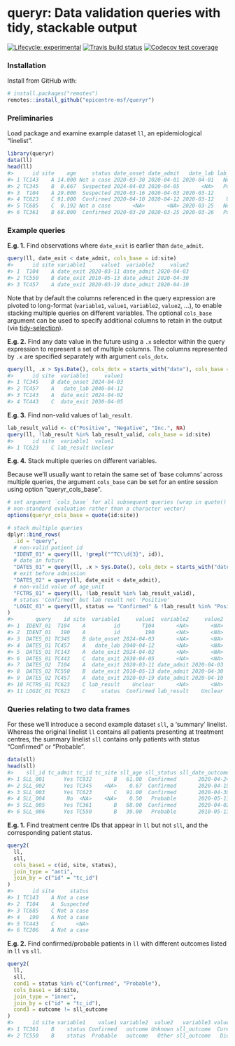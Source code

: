 
<!-- README.md is generated from README.Rmd. Please edit that file -->

# queryr: Data validation queries with tidy, stackable output

<!-- badges: start -->

[![Lifecycle:
experimental](https://img.shields.io/badge/lifecycle-experimental-orange.svg)](https://www.tidyverse.org/lifecycle/#experimental)
[![Travis build
status](https://travis-ci.org/epicentre-msf/queryr.svg?branch=master)](https://travis-ci.org/epicentre-msf/queryr)
[![Codecov test
coverage](https://codecov.io/gh/epicentre-msf/queryr/branch/master/graph/badge.svg)](https://codecov.io/gh/epicentre-msf/queryr?branch=master)
<!-- badges: end -->

### Installation

Install from GitHub with:

``` r
# install.packages("remotes")
remotes::install_github("epicentre-msf/queryr")
```

### Preliminaries

Load package and examine example dataset `ll`, an epidemiological
“linelist”.

``` r
library(queryr)
data(ll)
head(ll)
#>      id site    age     status date_onset date_admit   date_lab lab_result  date_exit   outcome
#> 1 TC143    A 14.000 Not a case 2020-03-30 2020-04-01 2020-04-01   Negative 2024-04-02 Sent home
#> 2 TC345    B  0.667  Suspected 2024-04-03 2020-04-05       <NA>   Positive 2020-04-19      <NA>
#> 3  T104    A 29.000  Suspected 2020-03-16 2020-04-03 2020-03-12       <NA> 2020-03-11      <NA>
#> 4 TC623    C 91.000  Confirmed 2020-04-10 2020-04-12 2020-03-12    Unclear 2020-04-30     Cured
#> 5 TC685    C  0.192 Not a case       <NA>       <NA> 2020-03-25   Negative 2010-03-26 Sent home
#> 6 TC361    B 68.000  Confirmed 2020-03-20 2020-03-25 2020-03-26   Positive       <NA>   Unknown
```

### Example queries

**E.g. 1.** Find observations where `date_exit` is earlier than
`date_admit`.

``` r
query(ll, date_exit < date_admit, cols_base = id:site)
#>      id site variable1     value1  variable2     value2
#> 1  T104    A date_exit 2020-03-11 date_admit 2020-04-03
#> 2 TC550    B date_exit 2010-05-13 date_admit 2020-04-30
#> 3 TC457    A date_exit 2020-03-19 date_admit 2020-04-10
```

Note that by default the columns referenced in the query expression are
pivoted to long-format (`variable1`, `value1`, `variable2`, `value2`,
…), to enable stacking multiple queries on different variables. The
optional `cols_base` argument can be used to specify additional columns
to retain in the output (via
[tidy-selection](https://tidyselect.r-lib.org/reference/select_helpers.html)).

**E.g. 2.** Find any date value in the future using a `.x` selector
within the query expression to represent a set of multiple columns. The
columns represented by `.x` are specified separately with argument
`cols_dotx`.

``` r
query(ll, .x > Sys.Date(), cols_dotx = starts_with("date"), cols_base = id:site)
#>      id site  variable1     value1
#> 1 TC345    B date_onset 2024-04-03
#> 2 TC457    A   date_lab 2040-04-12
#> 3 TC143    A  date_exit 2024-04-02
#> 4 TC443    C  date_exit 2030-04-05
```

**E.g. 3.** Find non-valid values of `lab_result`.

``` r
lab_result_valid <- c("Positive", "Negative", "Inc.", NA)
query(ll, !lab_result %in% lab_result_valid, cols_base = id:site)
#>      id site  variable1  value1
#> 1 TC623    C lab_result Unclear
```

**E.g. 4.** Stack multiple queries on different variables.

Because we’ll usually want to retain the same set of ‘base columns’
across multiple queries, the argument `cols_base` can be set for an
entire session using option “queryr\_cols\_base”.

``` r
# set argument `cols_base` for all subsequent queries (wrap in quote() if using
# non-standard evaluation rather than a character vector)
options(queryr_cols_base = quote(id:site))

# stack multiple queries
dplyr::bind_rows(
  .id = "query",
  # non-valid patient id
  "IDENT_01" = query(ll, !grepl("^TC\\d{3}", id)),
  # date in future
  "DATES_01" = query(ll, .x > Sys.Date(), cols_dotx = starts_with("date")),
  # exit before admission
  "DATES_02" = query(ll, date_exit < date_admit),
  # non-valid value of age_unit
  "FCTRS_01" = query(ll, !lab_result %in% lab_result_valid),
  # status 'Confirmed' but lab result not 'Positive'
  "LOGIC_01" = query(ll, status == "Confirmed" & !lab_result %in% "Positive")
)
#>       query    id site  variable1     value1  variable2     value2
#> 1  IDENT_01  T104    A         id       T104       <NA>       <NA>
#> 2  IDENT_01   190    A         id        190       <NA>       <NA>
#> 3  DATES_01 TC345    B date_onset 2024-04-03       <NA>       <NA>
#> 4  DATES_01 TC457    A   date_lab 2040-04-12       <NA>       <NA>
#> 5  DATES_01 TC143    A  date_exit 2024-04-02       <NA>       <NA>
#> 6  DATES_01 TC443    C  date_exit 2030-04-05       <NA>       <NA>
#> 7  DATES_02  T104    A  date_exit 2020-03-11 date_admit 2020-04-03
#> 8  DATES_02 TC550    B  date_exit 2010-05-13 date_admit 2020-04-30
#> 9  DATES_02 TC457    A  date_exit 2020-03-19 date_admit 2020-04-10
#> 10 FCTRS_01 TC623    C lab_result    Unclear       <NA>       <NA>
#> 11 LOGIC_01 TC623    C     status  Confirmed lab_result    Unclear
```

### Queries relating to two data frames

For these we’ll introduce a second example dataset `sll`, a ‘summary’
linelist. Whereas the original linelist `ll` contains all patients
presenting at treatment centres, the summary linelist `sll` contains
only patients with status “Confirmed” or “Probable”.

``` r
data(sll)
head(sll)
#>    sll_id tc_admit tc_id tc_site sll_age sll_status sll_date_outcome sll_outcome
#> 1 SLL_001      Yes TC932       B   61.00  Confirmed       2020-04-24        Died
#> 2 SLL_002      Yes TC345    <NA>    0.67  Confirmed       2020-04-19        Died
#> 3 SLL_003      Yes TC623       C   91.00  Confirmed       2020-04-30       Cured
#> 4 SLL_004       No  <NA>    <NA>    0.50   Probable       2020-05-13        Died
#> 5 SLL_005      Yes TC361       B   68.00  Confirmed       2020-04-02       Cured
#> 6 SLL_006      Yes TC550       B   39.00   Probable       2010-05-13        Died
```

**E.g. 1.** Find treatment centre IDs that appear in `ll` but not `sll`,
and the corresponding patient status.

``` r
query2(
  ll,
  sll,
  cols_base1 = c(id, site, status),
  join_type = "anti",
  join_by = c("id" = "tc_id")
)
#>      id site     status
#> 1 TC143    A Not a case
#> 2  T104    A  Suspected
#> 3 TC685    C Not a case
#> 4   190    A Not a case
#> 5 TC443    C       <NA>
#> 6 TC206    A Not a case
```

**E.g. 2.** Find confirmed/probable patients in `ll` with different
outcomes listed in `ll` vs `sll`.

``` r
query2(
  ll,
  sll,
  cond1 = status %in% c("Confirmed", "Probable"),
  cols_base1 = id:site,
  join_type = "inner",
  join_by = c("id" = "tc_id"),
  cond3 = outcome != sll_outcome
)
#>      id site variable1    value1 variable2  value2   variable3 value3
#> 1 TC361    B    status Confirmed   outcome Unknown sll_outcome  Cured
#> 2 TC550    B    status  Probable   outcome   Other sll_outcome   Died
```
